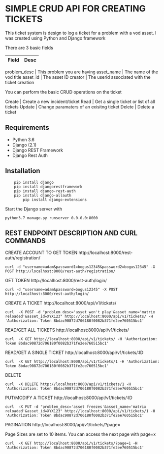 # SIMPLE CRUD API FOR CREATING TICKETS

This ticket system is design to log a ticket for a problem with a vod asset.  I was created using Python and Django framework

There are 3 basic fields

Field |Desc
-- | -- 

problem_desc  |  This problem you are having 
asset_name    |  The name of the vod title
asset_id      |  The asset ID 
creator       |  The userid associated with the ticket creation

You can perform the basic CRUD operations on the ticket

Create | Create a new incident/ticket
Read   | Get a single ticket or list of all tickets
Update | Change paramaters of an exisitng ticket
Delete | Delete a ticket


## Requirements
- Python 3.6
- Django (2.1)
- Django REST Framework
- Django Rest Auth

## Installation
```
	pip install django
	pip install djangorestframework
	pip install django-rest-auth
	pip install django-allauth
        pip install django-extensions
```


Start the Django server with 

```
python3.7 manage.py runserver 0.0.0.0:8000
```




## REST ENDPOINT DESCRIPTION AND CURL COMMANDS




CREATE ACCOUNT TO GET TOKEN  http://localhost:8000/rest-auth/registration/ 

```
curl -d "username=adam&password1=bogus12345&password2=bogus12345" -X POST http://localhost:8000/rest-auth/registration/ 
```


GET TOKEN  http://localhost:8000/rest-auth/login/


```
curl -d "username=adam&password=bogus12345" -X POST http://localhost:8000/rest-auth/login/
```


CREATE A TICKET http://localhost:8000/api/v1/tickets/


```
curl  -X POST -d "problem_desc='asset won't play'&asset_name='matrix reloaded'&asset_id=XYX123" http://localhost:8000/api/v1/tickets/ -H 'Authorization: Token 8bdac90872d706180f0082b371fe2ee760515bc1'
```

READ/GET ALL TICKETS http://localhost:8000/api/v1/tickets/
```
curl  -X GET http://localhost:8000/api/v1/tickets/ -H 'Authorization: Token 8bdac90872d706180f0082b371fe2ee760515bc1'
```




READ/GET A SINGLE TICKET http://localhost:8000/api/v1/tickets/:ID
```
curl  -X GET http://localhost:8000/api/v1/tickets/1 -H 'Authorization: Token 8bdac90872d706180f0082b371fe2ee760515bc1'
```

DELETE
```
curl  -X DELETE http://localhost:8000/api/v1/tickets/1 -H 'Authorization: Token 8bdac90872d706180f0082b371fe2ee760515bc1'
```

PUT/MODIFY A TICKET http://localhost:8000/api/v1/tickets/:ID

```
curl  -X PUT -d "problem_desc='asset freezes'&asset_name='matrix reloaded'&asset_id=XYX123" http://localhost:8000/api/v1/tickets/1 -H 'Authorization: Token 8bdac90872d706180f0082b371fe2ee760515bc1'
```

PAGINATION http://localhost:8000/api/v1/tickets/?page=<page no>

Page Sizes are set to 10 items.   You can access the next page with page=x
```
curl  -X GET http://localhost:8000/api/v1/tickets/?page=1 -H 'Authorization: Token 8bdac90872d706180f0082b371fe2ee760515bc1'
```


